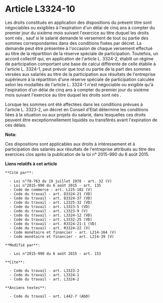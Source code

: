 # Article L3324-10

Les droits constitués en application des dispositions du présent titre sont négociables ou exigibles à l'expiration d'un
délai de cinq ans à compter      du premier jour du sixième mois suivant l'exercice au titre duquel les droits sont nés ,
sauf si le salarié demande le versement de tout ou partie des sommes correspondantes dans des conditions fixées par décret.
La demande peut être présentée à l'occasion de chaque versement effectué au titre de la répartition de la réserve spéciale de
participation. Toutefois, un accord collectif qui, en application de l'article L. 3324-2, établit un régime de participation
comportant une base de calcul différente de celle établie à l'article L. 3324-1, peut prévoir que tout ou partie de la part
des sommes versées aux salariés au titre de la participation aux résultats de l'entreprise supérieure à la répartition d'une
réserve spéciale de participation calculée selon les modalités de l'article L. 3324-1 n'est négociable ou exigible qu'à
l'expiration d'un délai de cinq ans à compter      du premier jour du sixième mois suivant l'exercice au titre duquel les
droits sont nés . 

Lorsque les sommes ont été affectées dans les conditions prévues à l'article L. 3323-2, un décret en Conseil d'Etat détermine
les conditions liées à la situation ou aux projets du salarié, dans lesquelles ces droits peuvent être exceptionnellement
liquidés ou transférés avant l'expiration de ces délais.

**Nota:**

Ces dispositions sont applicables aux droits à intéressement et à participation des salariés aux résultats de l'entreprise
attribués au titre des exercices clos après la publication de la loi n° 2015-990 du 6 août 2015.

**Liens relatifs à cet article**

	**Cité par**:

	  - Loi n°78-763 du 19 juillet 1978 - art. 32 (V)
	  - Loi n°2015-990 du 6 août 2015 - art. 135
	  - Code de commerce - art. L225-102 (V)
	  - Code du travail - art. D3324-21 (VD)
	  - Code du travail - art. D3324-37 (VD)
	  - Code du travail - art. L2325-32 (VD)
	  - Code du travail - art. L3323-5 (VD)
	  - Code du travail - art. L3323-9 (V)
	  - Code du travail - art. L3324-12 (VD)
	  - Code du travail - art. L3332-25 (VD)
	  - Code du travail - art. R3324-21-1 (VD)
	  - Code du travail - art. R3324-22 (V)
	  - Code monétaire et financier - art. L214-164 (V)
	  - Code monétaire et financier - art. L214-39 (V)

	**Modifié par**:

	  - Loi n°2015-990 du 6 août 2015 - art. 153

	**Cite**:

	  - Code du travail - art. L3323-2
	  - Code du travail - art. L3324-1
	  - Code du travail - art. L3324-2

	**Anciens textes**:

	  - Code du travail - art. L442-7 (AbD)

